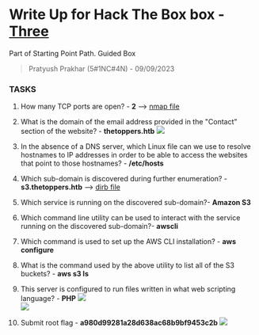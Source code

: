 # Write Up for Hack The Box box - [Three](https://app.hackthebox.com/starting-point?tier=1)

Part of Starting Point Path. Guided Box

> Pratyush Prakhar (5#1NC#4N) - 09/09/2023


### TASKS

1. How many TCP ports are open? - **2** --> [nmap file](https://github.com/pratty010/Boxes/tree/master/Hack%20The%20Box/Very%20Easy/3/nmap/all.nmap)

2. What is the domain of the email address provided in the "Contact" section of the website? - **thetoppers.htb**
![](https://github.com/pratty010/Boxes/tree/master/Hack%20The%20Box/Very%20Easy/3/images/domain.png)

3. In the absence of a DNS server, which Linux file can we use to resolve hostnames to IP addresses in order to be able to access the websites that point to those hostnames? - **/etc/hosts**

4. Which sub-domain is discovered during further enumeration? - **s3.thetoppers.htb** --> [dirb file](https://github.com/pratty010/Boxes/tree/master/Hack%20The%20Box/Very%20Easy/3/web/main.out)

5. Which service is running on the discovered sub-domain?- **Amazon S3**

6. Which command line utility can be used to interact with the service running on the discovered sub-domain?- **awscli**

7. Which command is used to set up the AWS CLI installation? - **aws configure** 

8. What is the command used by the above utility to list all of the S3 buckets? - **aws s3 ls**

9. This server is configured to run files written in what web scripting language? - **PHP**
![](https://github.com/pratty010/Boxes/tree/master/Hack%20The%20Box/Very%20Easy/3/images/awslfi.png)\
![](https://github.com/pratty010/Boxes/tree/master/Hack%20The%20Box/Very%20Easy/3/images/phpcmd.png)

10. Submit root flag - **a980d99281a28d638ac68b9bf9453c2b** 
![](https://github.com/pratty010/Boxes/tree/master/Hack%20The%20Box/Very%20Easy/3/images/flag.png)
